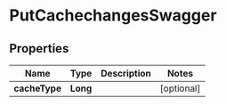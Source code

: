 
# PutCachechangesSwagger

## Properties
Name | Type | Description | Notes
------------ | ------------- | ------------- | -------------
**cacheType** | **Long** |  |  [optional]




